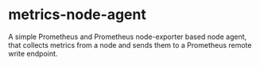 # metrics-node-agent

A simple Prometheus and Prometheus node-exporter based node agent, that collects metrics from a node and sends them to a Prometheus remote write endpoint.
